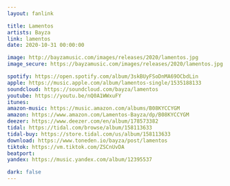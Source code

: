 ```yaml
---
layout: fanlink

title: Lamentos
artists: Bayza
link: lamentos
date: 2020-10-31 00:00:00

image: http://bayzamusic.com/images/releases/2020/lamentos.jpg
image_secure: https://bayzamusic.com/images/releases/2020/lamentos.jpg

spotify: https://open.spotify.com/album/3skBUyFSoDnMA69OCbdLin
apple: https://music.apple.com/album/lamentos-single/1535188133
soundcloud: https://soundcloud.com/bayza/lamentos
youtube: https://youtu.be/nQ0A1WWxuFY
itunes:
amazon-music: https://music.amazon.com/albums/B08KYCCYGM
amazon: https://www.amazon.com/Lamentos-Bayza/dp/B08KYCCYGM
deezer: https://www.deezer.com/en/album/178573382
tidal: https://tidal.com/browse/album/158113633
tidal-buy: https://store.tidal.com/us/album/158113633
download: https://www.toneden.io/bayza/post/lamentos
tiktok: https://vm.tiktok.com/ZSCnUvDA
beatport:
yandex: https://music.yandex.com/album/12395537

dark: false
---
```

